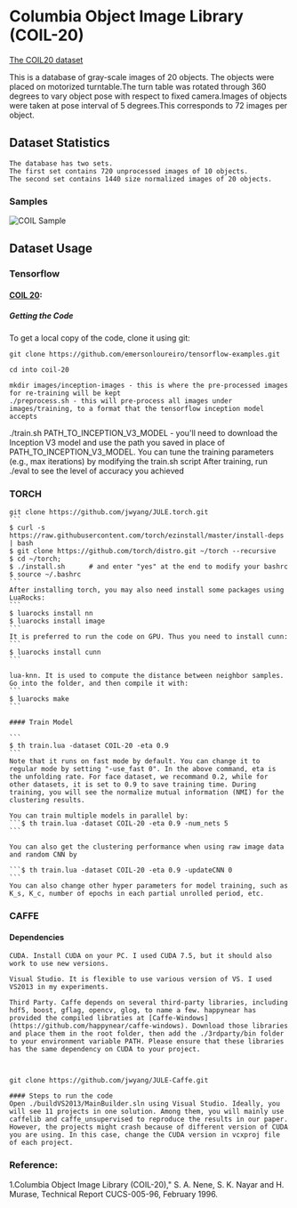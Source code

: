 # Columbia Object Image Library (COIL-20)

[The COIL20 dataset](https://cs.nyu.edu/~ylclab/data/norb-v1.0/)

This is a database of gray-scale images of 20 objects. The objects were placed on motorized turntable.The turn table was rotated through 360 degrees to vary object pose with respect to fixed camera.Images of objects were taken at pose interval of 5 degrees.This corresponds to 72 images per object.

## Dataset Statistics

	The database has two sets.
	The first set contains 720 unprocessed images of 10 objects.
	The second set contains 1440 size normalized images of 20 objects. 





### Samples

![COIL Sample](figures/coil20.jpg)

## Dataset Usage




### Tensorflow
#### [COIL 20](https://github.com/emersonloureiro/tensorflow-examples.git): 

##### Getting the Code

To get a local copy of the code, clone it using git:

    git clone https://github.com/emersonloureiro/tensorflow-examples.git
    
	cd into coil-20
	
	mkdir images/inception-images - this is where the pre-processed images for re-training will be kept
    ./preprocess.sh - this will pre-process all images under images/training, to a format that the tensorflow inception model accepts
   ./train.sh PATH_TO_INCEPTION_V3_MODEL - you'll need to download the Inception V3 model and use the path you saved in place of PATH_TO_INCEPTION_V3_MODEL. You can tune the training parameters (e.g., max iterations) by modifying the train.sh script
	After training, run ./eval to see the level of accuracy you achieved
	
	
### TORCH

	git clone https://github.com/jwyang/JULE.torch.git
	```
	$ curl -s https://raw.githubusercontent.com/torch/ezinstall/master/install-deps | bash
	$ git clone https://github.com/torch/distro.git ~/torch --recursive
	$ cd ~/torch; 
	$ ./install.sh      # and enter "yes" at the end to modify your bashrc
	$ source ~/.bashrc
	```
	After installing torch, you may also need install some packages using LuaRocks:
	```
	$ luarocks install nn
	$ luarocks install image
	```
	It is preferred to run the code on GPU. Thus you need to install cunn:
	```
	$ luarocks install cunn
	```
	
	lua-knn. It is used to compute the distance between neighbor samples. Go into the folder, and then compile it with:
	```	
	$ luarocks make
	```
	
	#### Train Model
	
	```
	$ th train.lua -dataset COIL-20 -eta 0.9
	```
	Note that it runs on fast mode by default. You can change it to regular mode by setting "-use_fast 0". In the above command, eta is the unfolding rate. For face dataset, we recommand 0.2, while for other datasets, it is set to 0.9 to save training time. During training, you will see the normalize mutual information (NMI) for the clustering results.

	You can train multiple models in parallel by:
	```$ th train.lua -dataset COIL-20 -eta 0.9 -num_nets 5
	```
	
	You can also get the clustering performance when using raw image data and random CNN by

	```$ th train.lua -dataset COIL-20 -eta 0.9 -updateCNN 0
	```
	You can also change other hyper parameters for model training, such as K_s, K_c, number of epochs in each partial unrolled period, etc.
	




### CAFFE

#### Dependencies

	CUDA. Install CUDA on your PC. I used CUDA 7.5, but it should also work to use new versions.

	Visual Studio. It is flexible to use various version of VS. I used VS2013 in my experiments.

	Third Party. Caffe depends on several third-party libraries, including hdf5, boost, gflag, opencv, glog, to name a few. happynear has provided the compiled libraties at [Caffe-Windows] (https://github.com/happynear/caffe-windows). Download those libraries and place them in the root folder, then add the ./3rdparty/bin folder to your environment variable PATH. Please ensure that these libraries has the same dependency on CUDA to your project.



	git clone https://github.com/jwyang/JULE-Caffe.git
	
	#### Steps to run the code
	Open ./buildVS2013/MainBuilder.sln using Visual Studio. Ideally, you will see 11 projects in one solution. Among them, you will mainly use caffelib and caffe_unsupervised to reproduce the results in our paper. However, the projects might crash because of different version of CUDA you are using. In this case, change the CUDA version in vcxproj file of each project.
	





### Reference:

1.Columbia Object Image Library (COIL-20)," S. A. Nene, S. K. Nayar and H. Murase, Technical Report CUCS-005-96, February 1996.

